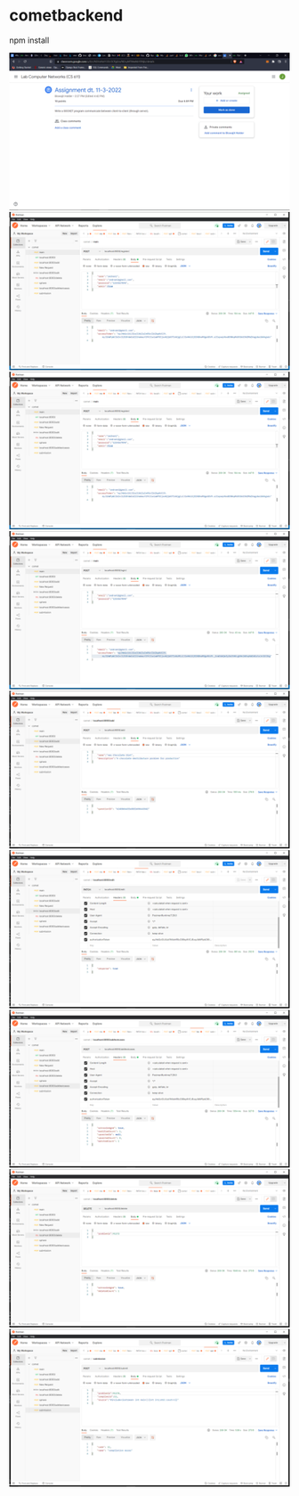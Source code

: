 # cometbackend
npm install

![alt text](https://github.com/Quasilius-Starlord/cometSolution/blob/main/ss/Screenshot(504).png?raw=true)
![alt text](https://github.com/Quasilius-Starlord/cometSolution/blob/main/ss/Screenshot(510).png?raw=true)
![alt text](https://github.com/Quasilius-Starlord/cometSolution/blob/main/ss/Screenshot(511).png?raw=true)
![alt text](https://github.com/Quasilius-Starlord/cometSolution/blob/main/ss/Screenshot(512).png?raw=true)
![alt text](https://github.com/Quasilius-Starlord/cometSolution/blob/main/ss/Screenshot(513).png?raw=true)
![alt text](https://github.com/Quasilius-Starlord/cometSolution/blob/main/ss/Screenshot(514).png?raw=true)
![alt text](https://github.com/Quasilius-Starlord/cometSolution/blob/main/ss/Screenshot(515).png?raw=true)
![alt text](https://github.com/Quasilius-Starlord/cometSolution/blob/main/ss/Screenshot(516).png?raw=true)
![alt text](https://github.com/Quasilius-Starlord/cometSolution/blob/main/ss/Screenshot(517).png?raw=true)